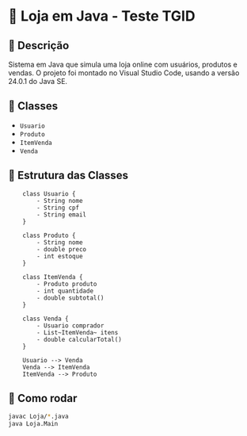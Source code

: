 # 🛒 Loja em Java - Teste TGID

## 📌 Descrição
Sistema em Java que simula uma loja online com usuários, produtos e vendas. O projeto foi montado no Visual Studio Code, usando a versão 24.0.1 do Java SE.

## 🧱 Classes
- `Usuario`
- `Produto`
- `ItemVenda`
- `Venda`

## 🧱 Estrutura das Classes
```classDiagram
    class Usuario {
        - String nome
        - String cpf
        - String email
    }

    class Produto {
        - String nome
        - double preco
        - int estoque
    }

    class ItemVenda {
        - Produto produto
        - int quantidade
        - double subtotal()
    }

    class Venda {
        - Usuario comprador
        - List~ItemVenda~ itens
        - double calcularTotal()
    }

    Usuario --> Venda
    Venda --> ItemVenda
    ItemVenda --> Produto
```


## 🚀 Como rodar
```bash
javac Loja/*.java
java Loja.Main
```